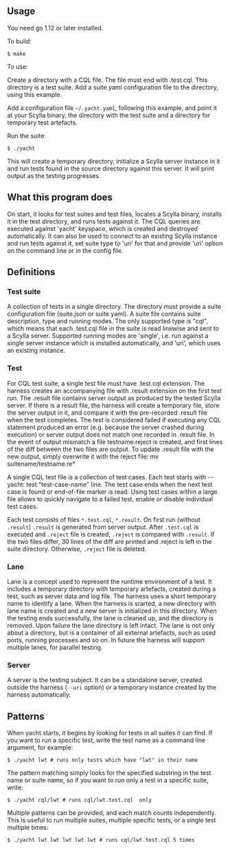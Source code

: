 Usage
-----

You need go 1.12 or later installed.

To build:

    $ make

To use:

Create a directory with a CQL file. The file must end with .test.cql. 
This directory is a test suite. Add a suite.yaml configuration file to the
directory, using this example.

Add a configuration file `~/.yacht.yaml`, following this example, 
and point it at your Scylla binary, the directory with the test suite and a
directory for temporary test artefacts.

Run the suite:

    $ ./yacht

This will create a temporary directory, initialize a Scylla server instance
in it and run tests found in the source directory against this server. It
will print output as the testing progresses.

What this program does
----------------------

On start, it looks for test suites and test files, locates a Scylla binary,
installs it in the test directory, and runs tests against it.
The CQL queries are executed against 'yacht' keyspace, which is created
and destroyed automatically.
It can also be used to connect to an existing Scylla instance and run tests
against it, set suite type to 'uri' for that and provide 'uri' option
on the command line or in the config file.

## Definitions

### Test suite

A collection of tests in a single directory. The directory must provide a
suite configuration file (suite.json or suite.yaml). A suite file
contains suite description, type and running modes.
The only supported type is "cql", which means that each .test.cql file in
the suite is read linewise and sent to a Scylla server. Supported
running modes are 'single', i.e. run against a single server instance
which is installed automatically, and 'uri', which uses an existing
instance.

### Test

For CQL test suite, a single test file must have .test.cql extension.
The harness creates an accompanying file with .result extension on the first
test run. The .result file contains server output as produced by the tested
Scylla server. If there
is a result file, the harness will create a temporary file, store the server
output in it, and compare it with the pre-recorded .result file when the
test completes. The test is considered failed if executing any CQL statement
produced an error (e.g.  because the server crashed during execution) or server
output does not match one recorded in .result file. In the event of output
mismatch a file testname.reject is created, and first lines of the diff
between the two files are output. To update .result file with the new
output, simply overwrite it with the reject file:
    mv suitename/testname.re*

A single CQL test file is a collection of test cases. Each test starts with
-- yacht: test "test-case-name" line. The test case ends when the next test
case is found or end-of-file marker is read. Using test cases within a large
file allows to quickly navigate to a failed test, enable or disable
individual test cases.

Each test consists of files `*.test.cql`, `*.result`.
On first run (without `.result`) `.result` is generated from server output.
After `.test.cql` is executed and `.reject` file is created, `.reject` is
compared with `.result`. If the two files differ, 30 lines of the diff
are printed and .reject is left in the suite directory. Otherwise,
`.reject` file is deleted.

### Lane

Lane is a concept used to represent the runtime environment of a test. It
includes a temporary directory with temporary artefacts, created during a
test, such as server data and log file. The harness uses a short temporary
name to identify a lane. When the harness is srarted, a new directory with
lane name is created and a new server is initialized in this directory.
When the testing ends successfully, the lane is cleaned up, and the
directory is removed. Upon failure the lane directory is left intact. The
lane is not only about a directory, but is a container of all external
artefacts, such as used ports, running processes and so on. In future the
harness will support multiple lanes, for parallel testing.

### Server

A server is the testing subject. It can be a standalone server, created
outside the harness (`--uri` option) or a temporary instance created by the
harness automatically.

Patterns
--------

When yacht starts, it begins by looking for tests in all suites it can find.
If you want to run a specific test, write the test name as a command line
argument, for example:

    $ ./yacht lwt # runs only tests which have "lwt" in their name

The pattern matching simply looks for the specified substring in the test
name or suite name, so if you want to run only a test in a specific suite,
write:

    $ ./yacht cql/lwt # runs cql/lwt.test.cql  only

Multiple patterns can be provided, and each match counts independently.
This is useful to run multiple suites, multiple specific tests, or
a single test multiple times:

    $ ./yacht lwt lwt lwt lwt lwt # runs cql/lwt.test.cql 5 times
